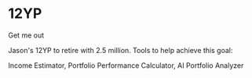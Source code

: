 # 12YP
Get me out

Jason's 12YP to retire with 2.5 million. 
Tools to help achieve this goal:

Income Estimator, Portfolio Performance Calculator, AI Portfolio Analyzer
